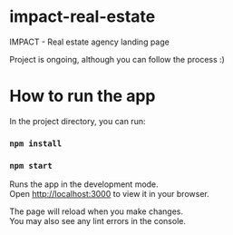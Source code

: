# impact-real-estate
IMPACT - Real estate agency landing page

Project is ongoing, although you can follow the process :)

  # How to run the app


In the project directory, you can run:

### `npm install`

### `npm start`

Runs the app in the development mode.\
Open [http://localhost:3000](http://localhost:3000) to view it in your browser.

The page will reload when you make changes.\
You may also see any lint errors in the console.
